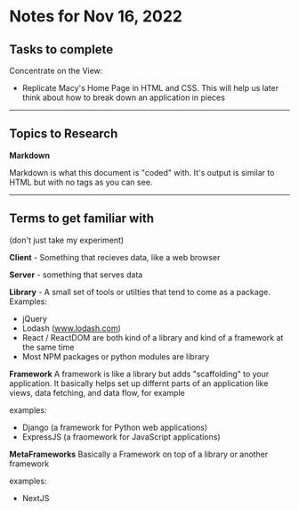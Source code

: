 # Notes for Nov 16, 2022

## Tasks to complete


Concentrate on the View:

- Replicate Macy's Home Page in HTML and CSS. This will help us later think about how to break down an application in pieces
---


## Topics to Research

**Markdown**


Markdown is what this document is "coded" with. It's output is similar to HTML but with no tags as you can see.



---



## Terms to get familiar with
(don't just take my experiment)

**Client** - Something that recieves data, like a web browser


**Server** - something that serves data



**Library** - A small set of tools or utilties that tend to come as a package.  Examples:
- jQuery
- Lodash (www.lodash.com)
- React / ReactDOM are both kind of a library and kind of a framework at the same time
- Most NPM packages or python modules are library

**Framework**
A framework is like a library but adds "scaffolding" to your application.  It basically helps set up differnt parts of an application like views, data fetching, and data flow, for example


examples:
- Django (a framework for Python web applications)
- ExpressJS (a fraomework for JavaScript applications)



**MetaFrameworks**
Basically a Framework on top of a library or another framework

examples:
- NextJS 
